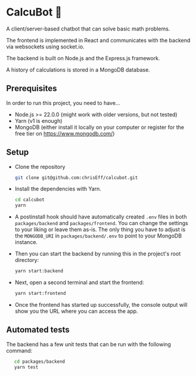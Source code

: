 # CalcuBot 🤖

A client/server-based chatbot that can solve basic math problems.

The frontend is implemented in React and communicates with the backend via websockets using socket.io.

The backend is built on Node.js and the Express.js framework.

A history of calculations is stored in a MongoDB database.

## Prerequisites

In order to run this project, you need to have...

 * Node.js >= 22.0.0 (might work with older versions, but not tested)
 * Yarn (v1 is enough)
 * MongoDB (either install it locally on your computer or register for the free tier on https://www.mongodb.com/)

## Setup
 * Clone the repository
    ```bash
    git clone git@github.com:chrisEff/calcubot.git
    ```
 * Install the dependencies with Yarn.
    ```bash
    cd calcubot
    yarn
    ```
 * A postinstall hook should have automatically created `.env` files in both `packages/backend` and `packages/frontend`. You can change the settings to your liking or leave them as-is. The only thing you have to adjust is the `MONGODB_URI` in `packages/backend/.env` to point to your MongoDB instance.


 * Then you can start the backend by running this in the project's root directory:
    ```bash
    yarn start:backend
    ```
 * Next, open a second terminal and start the frontend:
    ```bash
    yarn start:frontend
    ```
 * Once the frontend has started up successfully, the console output will show you the URL where you can access the app. 

## Automated tests

The backend has a few unit tests that can be run with the following command:

```bash
   cd packages/backend
   yarn test
```
